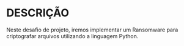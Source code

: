 # DESCRIÇÃO


Neste desafio de projeto, iremos implementar um Ransomware para criptografar arquivos utilizando a linguagem Python.
